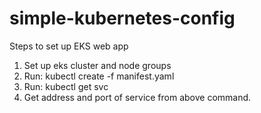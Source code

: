 # simple-kubernetes-config
Steps to set up EKS web app
1. Set up eks cluster and node groups
2. Run: kubectl create -f manifest.yaml
3. Run: kubectl get svc
4. Get address and port of service from above command.

